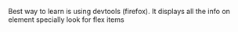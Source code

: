 Best way to learn is using devtools (firefox). It displays all the info on element specially look for flex items
